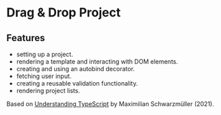 # Drag & Drop Project

## Features

- setting up a project.
- rendering a template and interacting with DOM elements.
- creating and using an autobind decorator.
- fetching user input.
- creating a reusable validation functionality.
- rendering project lists.

Based on [Understanding TypeScript](https://www.udemy.com/course/understanding-typescript/) by Maximilian Schwarzmüller (2021).
